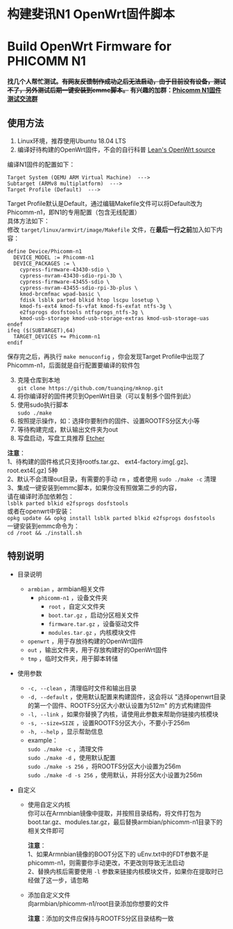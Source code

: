 # 构建斐讯N1 OpenWrt固件脚本

# Build OpenWrt Firmware for PHICOMM N1

**找几个人帮忙测试。~~有网友反馈制作成功之后无法启动，由于目前没有设备，测试不了，另外测试后期一键安装到emmc脚本。~~ 有兴趣的加群：[Phicomm N1固件测试交流群](https://shang.qq.com/wpa/qunwpa?idkey=f9af48e72576fd9cdb69690a96a89a3a1a1dfbedc3ae1b9f3174c00886b96477)**

## 使用方法

1. Linux环境，推荐使用Ubuntu 18.04 LTS
2. 编译好待构建的OpenWrt固件，不会的自行科普 [Lean's OpenWrt source](https://github.com/coolsnowwolf/lede "Lean's OpenWrt source")  

编译N1固件的配置如下：
``` 
Target System (QEMU ARM Virtual Machine)  --->
Subtarget (ARMv8 multiplatform)  --->
Target Profile (Default)  --->
```
Target Profile默认是Default，通过编辑Makefile文件可以将Default改为Phicomm-n1，即N1的专用配置（包含无线配置）  
具体方法如下：  
修改 `target/linux/armvirt/image/Makefile` 文件，在**最后一行之前**加入如下内容：
``` 
define Device/Phicomm-n1
  DEVICE_MODEL := Phicomm-n1
  DEVICE_PACKAGES := \
    cypress-firmware-43430-sdio \
    cypress-nvram-43430-sdio-rpi-3b \
    cypress-firmware-43455-sdio \
    cypress-nvram-43455-sdio-rpi-3b-plus \
    kmod-brcmfmac wpad-basic \
    fdisk lsblk parted blkid htop lscpu losetup \
    kmod-fs-ext4 kmod-fs-vfat kmod-fs-exfat ntfs-3g \
    e2fsprogs dosfstools ntfsprogs_ntfs-3g \
    kmod-usb-storage kmod-usb-storage-extras kmod-usb-storage-uas 
endef
ifeq ($(SUBTARGET),64)
  TARGET_DEVICES += Phicomm-n1
endif
```
保存完之后，再执行 `make menuconfig` ，你会发现Target Profile中出现了Phicomm-n1，后面就是自行配置要编译的软件包  

3. 克隆仓库到本地  
`git clone https://github.com/tuanqing/mknop.git` 
4. 将你编译好的固件拷贝到OpenWrt目录（可以复制多个固件到此）
5. 使用sudo执行脚本  
`sudo ./make` 
6. 按照提示操作，如：选择你要制作的固件、设置ROOTFS分区大小等
7. 等待构建完成，默认输出文件夹为out
8. 写盘启动，写盘工具推荐 [Etcher](https://github.com/balena-io/etcher/releases/download/v1.5.80/balenaEtcher-Portable-1.5.80.exe)

**注意**：  
1、待构建的固件格式只支持rootfs.tar.gz、 ext4-factory.img[.gz]、root.ext4[.gz] 5种  
2、默认不会清理out目录，有需要的手动 `rm` ，或者使用 `sudo ./make -c` 清理  
3、集成一键安装到emmc脚本，如果你没有照做第二步的内容，  
请在编译时添加依赖包：  
`lsblk parted blkid e2fsprogs dosfstools`  
或者在openwrt中安装：  
`opkg update && opkg install lsblk parted blkid e2fsprogs dosfstools`  
一键安装到emmc命令为：  
`cd /root && ./install.sh`

## 特别说明

* 目录说明
   * `armbian` ，armbian相关文件
      * `phicomm-n1` ，设备文件夹
         * `root` ，自定义文件夹
         * `boot.tar.gz` ，启动分区相关文件
         * `firmware.tar.gz` ，设备驱动文件
         * `modules.tar.gz` ，内核模块文件
   * `openwrt` ，用于存放待构建的OpenWrt固件
   * `out` ，输出文件夹，用于存放构建好的OpenWrt固件
   * `tmp` ，临时文件夹，用于脚本转储

* 使用参数
   * `-c, --clean` ，清理临时文件和输出目录
   * `-d, --default` ，使用默认配置来构建固件，这会将以 "选择openwrt目录的第一个固件、ROOTFS分区大小默认设置为512m" 的方式构建固件
   * `-l, --link` ，如果你替换了内核，请使用此参数来帮助你链接内核模块
   * `-s, --size=SIZE` ，设置ROOTFS分区大小，不要小于256m
   * `-h, --help` ，显示帮助信息
   * example：  
`sudo ./make -c` ，清理文件  
`sudo ./make -d` ，使用默认配置  
`sudo ./make -s 256` ，将ROOTFS分区大小设置为256m  
`sudo ./make -d -s 256` ，使用默认，并将分区大小设置为256m  

* 自定义
   * 使用自定义内核  
     你可以在Armnbian镜像中提取，并按照目录结构，将文件打包为boot.tar.gz、modules.tar.gz，最后替换armbian/phicomm-n1目录下的相关文件即可

     **注意**：  
     1、如果Armnbian镜像的BOOT分区下的 uEnv.txt中的FDT参数不是phicomm-n1，则需要你手动更改，不更改则导致无法启动  
     2、替换内核后需要使用 `-l` 参数来链接内核模块文件，如果你在提取时已经做了这一步，请忽略

   * 添加自定义文件  
      向armbian/phicomm-n1/root目录添加你想要的文件

      **注意**：添加的文件应保持与ROOTFS分区目录结构一致
